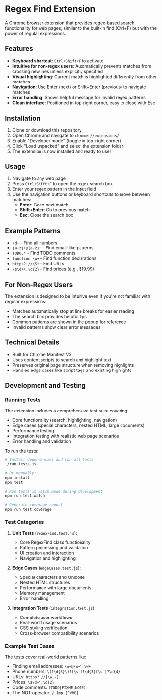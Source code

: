 # Regex Find Extension

A Chrome browser extension that provides regex-based search functionality for web pages, similar to the built-in find (Ctrl+F) but with the power of regular expressions.

## Features

- **Keyboard shortcut**: `Ctrl+Shift+F` to activate
- **Intuitive for non-regex users**: Automatically prevents matches from crossing newlines unless explicitly specified
- **Visual highlighting**: Current match is highlighted differently from other matches
- **Navigation**: Use Enter (next) or Shift+Enter (previous) to navigate matches
- **Error handling**: Shows helpful message for invalid regex patterns
- **Clean interface**: Positioned in top-right corner, easy to close with Esc

## Installation

1. Clone or download this repository
2. Open Chrome and navigate to `chrome://extensions/`
3. Enable "Developer mode" (toggle in top-right corner)
4. Click "Load unpacked" and select the extension folder
5. The extension is now installed and ready to use!

## Usage

1. Navigate to any web page
2. Press `Ctrl+Shift+F` to open the regex search box
3. Enter your regex pattern in the input field
4. Use the navigation buttons or keyboard shortcuts to move between matches:
   - **Enter**: Go to next match
   - **Shift+Enter**: Go to previous match
   - **Esc**: Close the search box

## Example Patterns

- `\d+` - Find all numbers
- `[a-z]+@[a-z]+` - Find email-like patterns  
- `TODO.*` - Find TODO comments
- `function \w+` - Find function declarations
- `https?://\S+` - Find URLs
- `\$\d+\.\d{2}` - Find prices (e.g., $19.99)

## For Non-Regex Users

The extension is designed to be intuitive even if you're not familiar with regular expressions:

- Matches automatically stop at line breaks for easier reading
- The search box provides helpful tips
- Common patterns are shown in the popup for reference
- Invalid patterns show clear error messages

## Technical Details

- Built for Chrome Manifest V3
- Uses content scripts to search and highlight text
- Preserves original page structure when removing highlights
- Handles edge cases like script tags and existing highlights

## Development and Testing

### Running Tests

The extension includes a comprehensive test suite covering:

- Core functionality (search, highlighting, navigation)
- Edge cases (special characters, nested HTML, large documents)
- Performance testing
- Integration testing with realistic web page scenarios
- Error handling and validation

To run the tests:

```bash
# Install dependencies and run all tests
./run-tests.js

# Or manually:
npm install
npm test

# Run tests in watch mode during development
npm run test:watch

# Generate coverage report
npm run test:coverage
```

### Test Categories

1. **Unit Tests** (`regexFind.test.js`):
   - Core RegexFind class functionality
   - Pattern processing and validation
   - UI creation and interaction
   - Navigation and highlighting

2. **Edge Cases** (`edgeCases.test.js`):
   - Special characters and Unicode
   - Nested HTML structures
   - Performance with large documents
   - Memory management
   - Error handling

3. **Integration Tests** (`integration.test.js`):
   - Complete user workflows
   - Real-world usage scenarios
   - CSS styling verification
   - Cross-browser compatibility scenarios

### Example Test Cases

The tests cover real-world patterns like:
- Finding email addresses: `\w+@\w+\.\w+`
- Phone numbers: `\(?\d{3}\)?[\s-]?\d{3}[\s-]?\d{4}`
- URLs: `https?://[\w.-]+`
- Prices: `\$\d+\.\d{2}`
- Code comments: `(TODO|FIXME|NOTE):`
- The NOT operator: `/ Imp [^VMB]`
